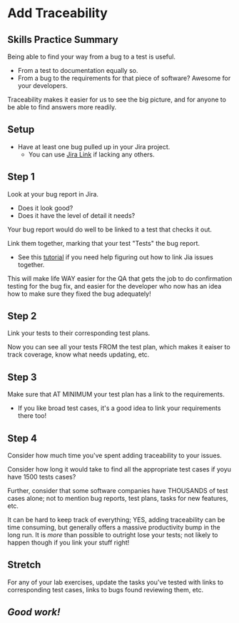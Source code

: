 # Add Traceability

## Skills Practice Summary

Being able to find your way from a bug to a test is useful.

- From a test to documentation equally so.
- From a bug to the requirements for that piece of software? Awesome for your
  developers.

Traceability makes it easier for us to see the big picture, and for anyone to be
able to find answers more readily.

## Setup

- Have at least one bug pulled up in your Jira project.
  - You can use [Jira Link](./needAsset) if lacking any others.

## Step 1

Look at your bug report in Jira.

- Does it look good?
- Does it have the level of detail it needs?

Your bug report would do well to be linked to a test that checks it out.

Link them together, marking that your test "Tests" the bug report.

- See this [tutorial](./linkJiraTutorial) if you need help figuring out how to
  link Jia issues together.

This will make life WAY easier for the QA that gets the job to do confirmation
testing for the bug fix, and easier for the developer who now has an idea how to
make sure they fixed the bug adequately!

## Step 2

Link your tests to their corresponding test plans.

Now you can see all your tests FROM the test plan, which makes it eaiser to
track coverage, know what needs updating, etc.

## Step 3

Make sure that AT MINIMUM your test plan has a link to the requirements.

- If you like broad test cases, it's a good idea to link your requirements there
  too!

## Step 4

Consider how much time you've spent adding traceability to your issues.

Consider how long it would take to find all the appropriate test cases if yoyu
have 1500 tests cases?

Further, consider that some software companies have THOUSANDS of test cases
alone; not to mention bug reports, test plans, tasks for new features, etc.

It can be hard to keep track of everything; YES, adding traceability can be time
consuming, but generally offers a massive productivity bump in the long run. It
is _more_ than possible to outright lose your tests; not likely to happen though
if you link your stuff right!

## Stretch

For any of your lab exercises, update the tasks you've tested with links to
corresponding test cases, links to bugs found reviewing them, etc.

## **_Good work!_**
